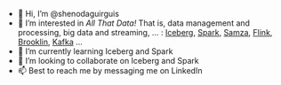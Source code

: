 - 👋 Hi, I’m @shenodaguirguis
- 👀 I’m interested in *All That Data!* That is, data management and processing, big data and streaming, ... : [Iceberg](https://iceberg.apache.org/), [Spark](https://spark.apache.org/), [Samza](https://samza.apache.org/), [Flink](https://flink.apache.org/), [Brooklin](https://github.com/linkedin/brooklin), [Kafka](https://kafka.apache.org/) ...  
- 🌱 I’m currently learning Iceberg and Spark
- 💞️ I’m looking to collaborate on Iceberg and Spark
- 📫 Best to reach me by messaging me on LinkedIn

<!---
shenodaguirguis/shenodaguirguis is a ✨ special ✨ repository because its `README.md` (this file) appears on your GitHub profile.
You can click the Preview link to take a look at your changes.
--->
